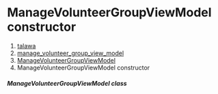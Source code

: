 
<div>

# ManageVolunteerGroupViewModel constructor

</div>










1.  [talawa](../../index.md)
2.  [manage_volunteer_group_view_model](../../view_model_after_auth_view_models_event_view_models_manage_volunteer_group_view_model/)
3.  [ManageVolunteerGroupViewModel](../../view_model_after_auth_view_models_event_view_models_manage_volunteer_group_view_model/ManageVolunteerGroupViewModel-class.md)
4.  ManageVolunteerGroupViewModel constructor

##### ManageVolunteerGroupViewModel class







